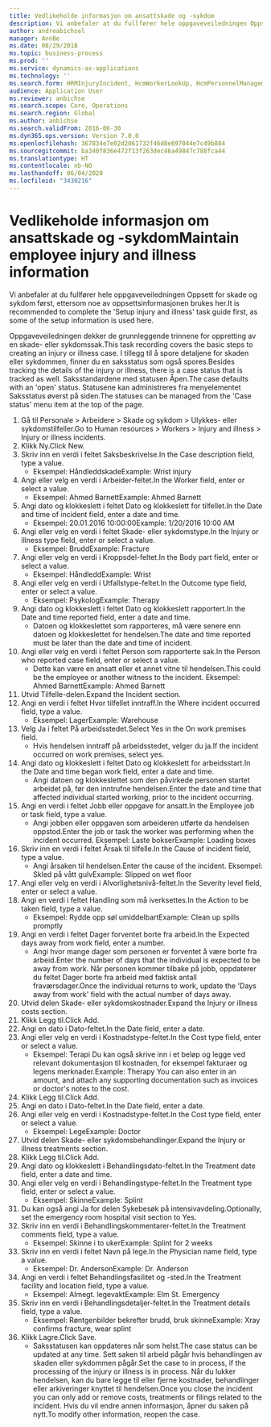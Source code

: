 ```yaml
---
title: Vedlikeholde informasjon om ansattskade og -sykdom
description: Vi anbefaler at du fullfører hele oppgaveveiledningen Oppsett for skade og sykdom først, ettersom noe av oppsettsinformasjonen brukes her.
author: andreabichsel
manager: AnnBe
ms.date: 08/29/2018
ms.topic: business-process
ms.prod: ''
ms.service: dynamics-ax-applications
ms.technology: ''
ms.search.form: HRMInjuryIncident, HcmWorkerLookUp, HcmPersonnelManagementWorkspace
audience: Application User
ms.reviewer: anbichse
ms.search.scope: Core, Operations
ms.search.region: Global
ms.author: anbichse
ms.search.validFrom: 2016-06-30
ms.dyn365.ops.version: Version 7.0.0
ms.openlocfilehash: 367834e7e02d2061732f46d8e697044e7c49b884
ms.sourcegitcommit: ba340f836e472f13f263dec46a49847c788fca44
ms.translationtype: HT
ms.contentlocale: nb-NO
ms.lasthandoff: 06/04/2020
ms.locfileid: "3430216"
---
```

# <a name="maintain-employee-injury-and-illness-information"></a><span data-ttu-id="8187f-103">Vedlikeholde informasjon om ansattskade og -sykdom</span><span class="sxs-lookup"><span data-stu-id="8187f-103">Maintain employee injury and illness information</span></span>



<span data-ttu-id="8187f-104">Vi anbefaler at du fullfører hele oppgaveveiledningen Oppsett for skade og sykdom først, ettersom noe av oppsettsinformasjonen brukes her.</span><span class="sxs-lookup"><span data-stu-id="8187f-104">It is recommended to complete the 'Setup injury and illness' task guide first, as some of the setup information is used here.</span></span> 



<span data-ttu-id="8187f-105">Oppgaveveiledningen dekker de grunnleggende trinnene for oppretting av en skade- eller sykdomssak.</span><span class="sxs-lookup"><span data-stu-id="8187f-105">This task recording covers the basic steps to creating an injury or illness case.</span></span> <span data-ttu-id="8187f-106">I tillegg til å spore detaljene for skaden eller sykdommen, finner du en saksstatus som også spores.</span><span class="sxs-lookup"><span data-stu-id="8187f-106">Besides tracking the details of the injury or illness, there is a case status that is tracked as well.</span></span>  <span data-ttu-id="8187f-107">Saksstandardene med statusen Åpen.</span><span class="sxs-lookup"><span data-stu-id="8187f-107">The case defaults with an 'open' status.</span></span>  <span data-ttu-id="8187f-108">Statusene kan administreres fra menyelementet Saksstatus øverst på siden.</span><span class="sxs-lookup"><span data-stu-id="8187f-108">The statuses can be managed from the 'Case status' menu item at the top of the page.</span></span>

1. <span data-ttu-id="8187f-109">Gå til Personale > Arbeidere > Skade og sykdom > Ulykkes- eller sykdomstilfeller.</span><span class="sxs-lookup"><span data-stu-id="8187f-109">Go to Human resources > Workers > Injury and illness > Injury or illness incidents.</span></span>
2. <span data-ttu-id="8187f-110">Klikk Ny.</span><span class="sxs-lookup"><span data-stu-id="8187f-110">Click New.</span></span>
3. <span data-ttu-id="8187f-111">Skriv inn en verdi i feltet Saksbeskrivelse.</span><span class="sxs-lookup"><span data-stu-id="8187f-111">In the Case description field, type a value.</span></span>
    * <span data-ttu-id="8187f-112">Eksempel: Håndleddskade</span><span class="sxs-lookup"><span data-stu-id="8187f-112">Example:  Wrist injury</span></span>  
4. <span data-ttu-id="8187f-113">Angi eller velg en verdi i Arbeider-feltet.</span><span class="sxs-lookup"><span data-stu-id="8187f-113">In the Worker field, enter or select a value.</span></span>
    * <span data-ttu-id="8187f-114">Eksempel: Ahmed Barnett</span><span class="sxs-lookup"><span data-stu-id="8187f-114">Example: Ahmed Barnett</span></span>  
5. <span data-ttu-id="8187f-115">Angi dato og klokkeslett i feltet Dato og klokkeslett for tilfellet.</span><span class="sxs-lookup"><span data-stu-id="8187f-115">In the Date and time of incident field, enter a date and time.</span></span>
    * <span data-ttu-id="8187f-116">Eksempel: 20.01.2016 10:00:00</span><span class="sxs-lookup"><span data-stu-id="8187f-116">Example:  1/20/2016 10:00 AM</span></span>  
6. <span data-ttu-id="8187f-117">Angi eller velg en verdi i feltet Skade- eller sykdomstype.</span><span class="sxs-lookup"><span data-stu-id="8187f-117">In the Injury or illness type field, enter or select a value.</span></span>
    * <span data-ttu-id="8187f-118">Eksempel: Brudd</span><span class="sxs-lookup"><span data-stu-id="8187f-118">Example:  Fracture</span></span>  
7. <span data-ttu-id="8187f-119">Angi eller velg en verdi i Kroppsdel-feltet.</span><span class="sxs-lookup"><span data-stu-id="8187f-119">In the Body part field, enter or select a value.</span></span>
    * <span data-ttu-id="8187f-120">Eksempel: Håndledd</span><span class="sxs-lookup"><span data-stu-id="8187f-120">Example:  Wrist</span></span>  
8. <span data-ttu-id="8187f-121">Angi eller velg en verdi i Utfallstype-feltet.</span><span class="sxs-lookup"><span data-stu-id="8187f-121">In the Outcome type field, enter or select a value.</span></span>
    * <span data-ttu-id="8187f-122">Eksempel: Psykolog</span><span class="sxs-lookup"><span data-stu-id="8187f-122">Example:  Therapy</span></span>  
9. <span data-ttu-id="8187f-123">Angi dato og klokkeslett i feltet Dato og klokkeslett rapportert.</span><span class="sxs-lookup"><span data-stu-id="8187f-123">In the Date and time reported field, enter a date and time.</span></span>
    * <span data-ttu-id="8187f-124">Datoen og klokkeslettet som rapporteres, må være senere enn datoen og klokkeslettet for hendelsen.</span><span class="sxs-lookup"><span data-stu-id="8187f-124">The date and time reported must be later than the date and time of incident.</span></span>  
10. <span data-ttu-id="8187f-125">Angi eller velg en verdi i feltet Person som rapporterte sak.</span><span class="sxs-lookup"><span data-stu-id="8187f-125">In the Person who reported case field, enter or select a value.</span></span>
    * <span data-ttu-id="8187f-126">Dette kan være en ansatt eller et annet vitne til hendelsen.</span><span class="sxs-lookup"><span data-stu-id="8187f-126">This could be the employee or another witness to the incident.</span></span>  <span data-ttu-id="8187f-127">Eksempel: Ahmed Barnett</span><span class="sxs-lookup"><span data-stu-id="8187f-127">Example: Ahmed Barnett</span></span>  
11. <span data-ttu-id="8187f-128">Utvid Tilfelle-delen.</span><span class="sxs-lookup"><span data-stu-id="8187f-128">Expand the Incident section.</span></span>
12. <span data-ttu-id="8187f-129">Angi en verdi i feltet Hvor tilfellet inntraff.</span><span class="sxs-lookup"><span data-stu-id="8187f-129">In the Where incident occurred field, type a value.</span></span>
    * <span data-ttu-id="8187f-130">Eksempel: Lager</span><span class="sxs-lookup"><span data-stu-id="8187f-130">Example:  Warehouse</span></span>  
13. <span data-ttu-id="8187f-131">Velg Ja i feltet På arbeidsstedet.</span><span class="sxs-lookup"><span data-stu-id="8187f-131">Select Yes in the On work premises field.</span></span>
    * <span data-ttu-id="8187f-132">Hvis hendelsen inntraff på arbeidsstedet, velger du ja.</span><span class="sxs-lookup"><span data-stu-id="8187f-132">If the incident occurred on work premises, select yes.</span></span>  
14. <span data-ttu-id="8187f-133">Angi dato og klokkeslett i feltet Dato og klokkeslett for arbeidsstart.</span><span class="sxs-lookup"><span data-stu-id="8187f-133">In the Date and time began work field, enter a date and time.</span></span>
    * <span data-ttu-id="8187f-134">Angi datoen og klokkeslettet som den påvirkede personen startet arbeidet på, før den inntrufne hendelsen.</span><span class="sxs-lookup"><span data-stu-id="8187f-134">Enter the date and time that affected individual started working, prior to the incident occurring.</span></span>  
15. <span data-ttu-id="8187f-135">Angi en verdi i feltet Jobb eller oppgave for ansatt.</span><span class="sxs-lookup"><span data-stu-id="8187f-135">In the Employee job or task field, type a value.</span></span>
    * <span data-ttu-id="8187f-136">Angi jobben eller oppgaven som arbeideren utførte da hendelsen oppstod.</span><span class="sxs-lookup"><span data-stu-id="8187f-136">Enter the job or task the worker was performing when the incident occurred.</span></span>  <span data-ttu-id="8187f-137">Eksempel: Laste bokser</span><span class="sxs-lookup"><span data-stu-id="8187f-137">Example:  Loading boxes</span></span>  
16. <span data-ttu-id="8187f-138">Skriv inn en verdi i feltet Årsak til tilfelle.</span><span class="sxs-lookup"><span data-stu-id="8187f-138">In the Cause of incident field, type a value.</span></span>
    * <span data-ttu-id="8187f-139">Angi årsaken til hendelsen.</span><span class="sxs-lookup"><span data-stu-id="8187f-139">Enter the cause of the incident.</span></span>  <span data-ttu-id="8187f-140">Eksempel: Skled på vått gulv</span><span class="sxs-lookup"><span data-stu-id="8187f-140">Example:  Slipped on wet floor</span></span>  
17. <span data-ttu-id="8187f-141">Angi eller velg en verdi i Alvorlighetsnivå-feltet.</span><span class="sxs-lookup"><span data-stu-id="8187f-141">In the Severity level field, enter or select a value.</span></span>
18. <span data-ttu-id="8187f-142">Angi en verdi i feltet Handling som må iverksettes.</span><span class="sxs-lookup"><span data-stu-id="8187f-142">In the Action to be taken field, type a value.</span></span>
    * <span data-ttu-id="8187f-143">Eksempel: Rydde opp søl umiddelbart</span><span class="sxs-lookup"><span data-stu-id="8187f-143">Example:  Clean up spills promptly</span></span>  
19. <span data-ttu-id="8187f-144">Angi en verdi i feltet Dager forventet borte fra arbeid.</span><span class="sxs-lookup"><span data-stu-id="8187f-144">In the Expected days away from work field, enter a number.</span></span>
    * <span data-ttu-id="8187f-145">Angi hvor mange dager som personen er forventet å være borte fra arbeid.</span><span class="sxs-lookup"><span data-stu-id="8187f-145">Enter the number of days that the individual is expected to be away from work.</span></span>  <span data-ttu-id="8187f-146">Når personen kommer tilbake på jobb, oppdaterer du feltet Dager borte fra arbeid med faktisk antall fraværsdager.</span><span class="sxs-lookup"><span data-stu-id="8187f-146">Once the individual returns to work, update the 'Days away from work' field with the actual number of days away.</span></span>  
20. <span data-ttu-id="8187f-147">Utvid delen Skade- eller sykdomskostnader.</span><span class="sxs-lookup"><span data-stu-id="8187f-147">Expand the Injury or illness costs section.</span></span>
21. <span data-ttu-id="8187f-148">Klikk Legg til.</span><span class="sxs-lookup"><span data-stu-id="8187f-148">Click Add.</span></span>
22. <span data-ttu-id="8187f-149">Angi en dato i Dato-feltet.</span><span class="sxs-lookup"><span data-stu-id="8187f-149">In the Date field, enter a date.</span></span>
23. <span data-ttu-id="8187f-150">Angi eller velg en verdi i Kostnadstype-feltet.</span><span class="sxs-lookup"><span data-stu-id="8187f-150">In the Cost type field, enter or select a value.</span></span>
    * <span data-ttu-id="8187f-151">Eksempel: Terapi Du kan også skrive inn i et beløp og legge ved relevant dokumentasjon til kostnaden, for eksempel fakturaer og legens merknader.</span><span class="sxs-lookup"><span data-stu-id="8187f-151">Example:  Therapy    You can also enter in an amount, and attach any supporting documentation such as invoices or doctor's notes to the cost.</span></span>  
24. <span data-ttu-id="8187f-152">Klikk Legg til.</span><span class="sxs-lookup"><span data-stu-id="8187f-152">Click Add.</span></span>
25. <span data-ttu-id="8187f-153">Angi en dato i Dato-feltet.</span><span class="sxs-lookup"><span data-stu-id="8187f-153">In the Date field, enter a date.</span></span>
26. <span data-ttu-id="8187f-154">Angi eller velg en verdi i Kostnadstype-feltet.</span><span class="sxs-lookup"><span data-stu-id="8187f-154">In the Cost type field, enter or select a value.</span></span>
    * <span data-ttu-id="8187f-155">Eksempel: Lege</span><span class="sxs-lookup"><span data-stu-id="8187f-155">Example: Doctor</span></span>  
27. <span data-ttu-id="8187f-156">Utvid delen Skade- eller sykdomsbehandlinger.</span><span class="sxs-lookup"><span data-stu-id="8187f-156">Expand the Injury or illness treatments section.</span></span>
28. <span data-ttu-id="8187f-157">Klikk Legg til.</span><span class="sxs-lookup"><span data-stu-id="8187f-157">Click Add.</span></span>
29. <span data-ttu-id="8187f-158">Angi dato og klokkeslett i Behandlingsdato-feltet.</span><span class="sxs-lookup"><span data-stu-id="8187f-158">In the Treatment date field, enter a date and time.</span></span>
30. <span data-ttu-id="8187f-159">Angi eller velg en verdi i Behandlingstype-feltet.</span><span class="sxs-lookup"><span data-stu-id="8187f-159">In the Treatment type field, enter or select a value.</span></span>
    * <span data-ttu-id="8187f-160">Eksempel: Skinne</span><span class="sxs-lookup"><span data-stu-id="8187f-160">Example:  Splint</span></span>  
31. <span data-ttu-id="8187f-161">Du kan også angi Ja for delen Sykebesøk på intensivavdeling.</span><span class="sxs-lookup"><span data-stu-id="8187f-161">Optionally, set the emergency room hospital visit section to Yes.</span></span>
32. <span data-ttu-id="8187f-162">Skriv inn en verdi i Behandlingskommentarer-feltet.</span><span class="sxs-lookup"><span data-stu-id="8187f-162">In the Treatment comments field, type a value.</span></span>
    * <span data-ttu-id="8187f-163">Eksempel: Skinne i to uker</span><span class="sxs-lookup"><span data-stu-id="8187f-163">Example:  Splint for 2 weeks</span></span>  
33. <span data-ttu-id="8187f-164">Skriv inn en verdi i feltet Navn på lege.</span><span class="sxs-lookup"><span data-stu-id="8187f-164">In the Physician name field, type a value.</span></span>
    * <span data-ttu-id="8187f-165">Eksempel: Dr. Anderson</span><span class="sxs-lookup"><span data-stu-id="8187f-165">Example:  Dr. Anderson</span></span>  
34. <span data-ttu-id="8187f-166">Angi en verdi i feltet Behandlingsfasilitet og -sted.</span><span class="sxs-lookup"><span data-stu-id="8187f-166">In the Treatment facility and location field, type a value.</span></span>
    * <span data-ttu-id="8187f-167">Eksempel: Almegt. legevakt</span><span class="sxs-lookup"><span data-stu-id="8187f-167">Example:  Elm St. Emergency</span></span>  
35. <span data-ttu-id="8187f-168">Skriv inn en verdi i Behandlingsdetaljer-feltet.</span><span class="sxs-lookup"><span data-stu-id="8187f-168">In the Treatment details field, type a value.</span></span>
    * <span data-ttu-id="8187f-169">Eksempel: Røntgenbilder bekrefter brudd, bruk skinne</span><span class="sxs-lookup"><span data-stu-id="8187f-169">Example:  Xray confirms fracture, wear splint</span></span>  
36. <span data-ttu-id="8187f-170">Klikk Lagre.</span><span class="sxs-lookup"><span data-stu-id="8187f-170">Click Save.</span></span>
    * <span data-ttu-id="8187f-171">Saksstatusen kan oppdateres når som helst.</span><span class="sxs-lookup"><span data-stu-id="8187f-171">The case status can be updated at any time.</span></span>  <span data-ttu-id="8187f-172">Sett saken til arbeid pågår hvis behandlingen av skaden eller sykdommen pågår.</span><span class="sxs-lookup"><span data-stu-id="8187f-172">Set the case to in process, if the processing of the injury or illness is in process.</span></span>  <span data-ttu-id="8187f-173">Når du lukker hendelsen, kan du bare legge til eller fjerne kostnader, behandlinger eller arkiveringer knyttet til hendelsen.</span><span class="sxs-lookup"><span data-stu-id="8187f-173">Once you close the incident you can only add or remove costs, treatments or filings related to the incident.</span></span>  <span data-ttu-id="8187f-174">Hvis du vil endre annen informasjon, åpner du saken på nytt.</span><span class="sxs-lookup"><span data-stu-id="8187f-174">To modify other information, reopen the case.</span></span>  

